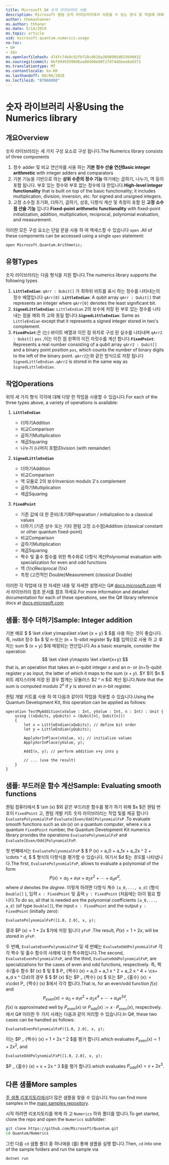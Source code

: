 ```yaml
---
title: Microsoft Q# 숫자 라이브러리 사용
description: Microsoft 퀀텀 숫자 라이브러리에서 사용할 수 있는 형식 및 작업에 대해 알아봅니다.
author: thomashaener
ms.author: thhaner
ms.date: 5/14/2019
ms.topic: article
uid: microsoft.quantum.numerics.usage
no-loc:
- Q#
- $$v
ms.openlocfilehash: 474fc74b9c92fbf28c0618a3090905d025699d32
ms.sourcegitcommit: 6bf99d93590d6aa80490e88f2fd74dbbee8e0371
ms.translationtype: MT
ms.contentlocale: ko-KR
ms.lasthandoff: 08/06/2020
ms.locfileid: "87868800"
---
```

# <a name="using-the-numerics-library"></a><span data-ttu-id="6fb00-103">숫자 라이브러리 사용</span><span class="sxs-lookup"><span data-stu-id="6fb00-103">Using the Numerics library</span></span>

## <a name="overview"></a><span data-ttu-id="6fb00-104">개요</span><span class="sxs-lookup"><span data-stu-id="6fb00-104">Overview</span></span>

<span data-ttu-id="6fb00-105">숫자 라이브러리는 세 가지 구성 요소로 구성 됩니다.</span><span class="sxs-lookup"><span data-stu-id="6fb00-105">The Numerics library consists of three components</span></span>

1. <span data-ttu-id="6fb00-106">정수 adder 및 비교 연산자를 사용 하는 **기본 정수 산술 연산**</span><span class="sxs-lookup"><span data-stu-id="6fb00-106">**Basic integer arithmetic** with integer adders and comparators</span></span>
1. <span data-ttu-id="6fb00-107">기본 기능을 기반으로 하는 **상위 수준의 정수 기능** 여기에는 곱하기, 나누기, 역 등이 포함 됩니다.  부호 있는 정수와 부호 없는 정수에 대 한입니다.</span><span class="sxs-lookup"><span data-stu-id="6fb00-107">**High-level integer functionality** that is built on top of the basic  functionality; it includes multiplication, division, inversion, etc.  for signed and unsigned integers.</span></span>
1. <span data-ttu-id="6fb00-108">고정 소수점 초기화, 더하기, 곱하기, 상호, 다항식 계산 및 측정이 포함 된 **고정 소수점 산술 기능** 입니다.</span><span class="sxs-lookup"><span data-stu-id="6fb00-108">**Fixed-point arithmetic functionality** with fixed-point initialization,  addition, multiplication, reciprocal, polynomial evaluation, and measurement.</span></span>

<span data-ttu-id="6fb00-109">이러한 모든 구성 요소는 단일 문을 사용 하 여 액세스할 수 있습니다 `open` .</span><span class="sxs-lookup"><span data-stu-id="6fb00-109">All of these components can be accessed using a single `open` statement:</span></span>
```qsharp
open Microsoft.Quantum.Arithmetic;
```

## <a name="types"></a><span data-ttu-id="6fb00-110">유형</span><span class="sxs-lookup"><span data-stu-id="6fb00-110">Types</span></span>

<span data-ttu-id="6fb00-111">숫자 라이브러리는 다음 형식을 지원 합니다.</span><span class="sxs-lookup"><span data-stu-id="6fb00-111">The numerics library supports the following types</span></span>

1. <span data-ttu-id="6fb00-112">**`LittleEndian`**: `qArr : Qubit[]` 가 최하위 비트를 표시 하는 정수를 나타내는의 정수 배열입니다 `qArr[0]` .</span><span class="sxs-lookup"><span data-stu-id="6fb00-112">**`LittleEndian`**: A qubit array `qArr : Qubit[]` that represents an integer where `qArr[0]` denotes the least significant bit.</span></span>
1. <span data-ttu-id="6fb00-113">**`SignedLittleEndian`**: `LittleEndian` 2의 보수에 저장 된 부호 있는 정수를 나타내는 점을 제외 하 고와 동일 합니다.</span><span class="sxs-lookup"><span data-stu-id="6fb00-113">**`SignedLittleEndian`**: Same as `LittleEndian` except that it represents a signed integer stored in two's complement.</span></span>
1. <span data-ttu-id="6fb00-114">**`FixedPoint`**:은 (는) 바이트 배열과 이진 점 위치로 구성 된 실수를 나타내며 `qArr2 : Qubit[]` `pos` ,이는 이진 점 왼쪽의 이진 자릿수를 계산 합니다.</span><span class="sxs-lookup"><span data-stu-id="6fb00-114">**`FixedPoint`**: Represents a real number consisting of a qubit array `qArr2 : Qubit[]` and a binary point position `pos`, which counts the number of binary digits to the left of the binary point.</span></span> <span data-ttu-id="6fb00-115">`qArr2`는와 같은 방식으로 저장 됩니다 `SignedLittleEndian` .</span><span class="sxs-lookup"><span data-stu-id="6fb00-115">`qArr2` is stored in the same way as `SignedLittleEndian`.</span></span>

## <a name="operations"></a><span data-ttu-id="6fb00-116">작업</span><span class="sxs-lookup"><span data-stu-id="6fb00-116">Operations</span></span>

<span data-ttu-id="6fb00-117">위의 세 가지 형식 각각에 대해 다양 한 작업을 사용할 수 있습니다.</span><span class="sxs-lookup"><span data-stu-id="6fb00-117">For each of the three types above, a variety of operations is available:</span></span>

1. **`LittleEndian`**
    - <span data-ttu-id="6fb00-118">더하기</span><span class="sxs-lookup"><span data-stu-id="6fb00-118">Addition</span></span>
    - <span data-ttu-id="6fb00-119">비교</span><span class="sxs-lookup"><span data-stu-id="6fb00-119">Comparison</span></span>
    - <span data-ttu-id="6fb00-120">곱하기</span><span class="sxs-lookup"><span data-stu-id="6fb00-120">Multiplication</span></span>
    - <span data-ttu-id="6fb00-121">제곱</span><span class="sxs-lookup"><span data-stu-id="6fb00-121">Squaring</span></span>
    - <span data-ttu-id="6fb00-122">나누기 (나머지 포함)</span><span class="sxs-lookup"><span data-stu-id="6fb00-122">Division (with remainder)</span></span>

1. **`SignedLittleEndian`**
    - <span data-ttu-id="6fb00-123">더하기</span><span class="sxs-lookup"><span data-stu-id="6fb00-123">Addition</span></span>
    - <span data-ttu-id="6fb00-124">비교</span><span class="sxs-lookup"><span data-stu-id="6fb00-124">Comparison</span></span>
    - <span data-ttu-id="6fb00-125">역 모듈로 2의 보수</span><span class="sxs-lookup"><span data-stu-id="6fb00-125">Inversion modulo 2's complement</span></span>
    - <span data-ttu-id="6fb00-126">곱하기</span><span class="sxs-lookup"><span data-stu-id="6fb00-126">Multiplication</span></span>
    - <span data-ttu-id="6fb00-127">제곱</span><span class="sxs-lookup"><span data-stu-id="6fb00-127">Squaring</span></span>

1. **`FixedPoint`**
    - <span data-ttu-id="6fb00-128">기존 값에 대 한 준비/초기화</span><span class="sxs-lookup"><span data-stu-id="6fb00-128">Preparation / initialization to a classical values</span></span>
    - <span data-ttu-id="6fb00-129">더하기 (기존 상수 또는 기타 퀀텀 고정 소수점)</span><span class="sxs-lookup"><span data-stu-id="6fb00-129">Addition (classical constant or other quantum fixed-point)</span></span>
    - <span data-ttu-id="6fb00-130">비교</span><span class="sxs-lookup"><span data-stu-id="6fb00-130">Comparison</span></span>
    - <span data-ttu-id="6fb00-131">곱하기</span><span class="sxs-lookup"><span data-stu-id="6fb00-131">Multiplication</span></span>
    - <span data-ttu-id="6fb00-132">제곱</span><span class="sxs-lookup"><span data-stu-id="6fb00-132">Squaring</span></span>
    - <span data-ttu-id="6fb00-133">짝수 및 홀수 함수를 위한 특수화로 다항식 계산</span><span class="sxs-lookup"><span data-stu-id="6fb00-133">Polynomial evaluation with specialization for even and odd functions</span></span>
    - <span data-ttu-id="6fb00-134">역 (1/x)</span><span class="sxs-lookup"><span data-stu-id="6fb00-134">Reciprocal (1/x)</span></span>
    - <span data-ttu-id="6fb00-135">측정 (고전적인 Double)</span><span class="sxs-lookup"><span data-stu-id="6fb00-135">Measurement (classical Double)</span></span>

<span data-ttu-id="6fb00-136">이러한 각 작업에 대 한 자세한 내용 및 자세한 설명서는 Q# [docs.microsoft.com](https://docs.microsoft.com/quantum) 에서 라이브러리 참조 문서를 참조 하세요.</span><span class="sxs-lookup"><span data-stu-id="6fb00-136">For more information and detailed documentation for each of these operations, see the Q# library reference docs at [docs.microsoft.com](https://docs.microsoft.com/quantum)</span></span>

## <a name="sample-integer-addition"></a><span data-ttu-id="6fb00-137">샘플: 정수 더하기</span><span class="sxs-lookup"><span data-stu-id="6fb00-137">Sample: Integer addition</span></span>

<span data-ttu-id="6fb00-138">기본 예로 $ $ \ket x\ket y\maps\ket x\ket {x + y} $ $를 사용 하는 것이 좋습니다. 즉, nstbit 정수 $x $ 및 n-또는 (n + 1)-stbit register $y $를 입력으로 사용 하 고 후자는 sum $ (x + y) $에 매핑되는 연산입니다.</span><span class="sxs-lookup"><span data-stu-id="6fb00-138">As a basic example, consider the operation $$ \ket x\ket y\mapsto \ket x\ket{x+y} $$ that is, an operation that takes an n-qubit integer $x$ and an n- or (n+1)-qubit register $y$ as input, the latter of which it maps to the sum $(x+y)$.</span></span> <span data-ttu-id="6fb00-139">$Y $이 $n $ 비트 레지스터에 저장 된 경우 합계는 모듈러스 $2 ^ n $로 계산 됩니다.</span><span class="sxs-lookup"><span data-stu-id="6fb00-139">Note that the sum is computed modulo $2^n$ if $y$ is stored in an $n$-bit register.</span></span>

<span data-ttu-id="6fb00-140">퀀텀 개발 키트를 사용 하 여 다음과 같이이 작업을 적용할 수 있습니다.</span><span class="sxs-lookup"><span data-stu-id="6fb00-140">Using the Quantum Development Kit, this operation can be applied as follows:</span></span>
```qsharp
operation TestMyAddition(xValue : Int, yValue : Int, n : Int) : Unit {
    using ((xQubits, yQubits) = (Qubit[n], Qubit[n]))
    {
        let x = LittleEndian(xQubits); // define bit order
        let y = LittleEndian(yQubits);
        
        ApplyXorInPlace(xValue, x); // initialize values
        ApplyXorInPlace(yValue, y);
        
        AddI(x, y); // perform addition x+y into y
        
        // ... (use the result)
    }
}
```

## <a name="sample-evaluating-smooth-functions"></a><span data-ttu-id="6fb00-141">샘플: 부드러운 함수 계산</span><span class="sxs-lookup"><span data-stu-id="6fb00-141">Sample: Evaluating smooth functions</span></span>

<span data-ttu-id="6fb00-142">퀀텀 컴퓨터에서 $ \sin (x) $와 같은 부드러운 함수를 평가 하기 위해 $x $은 퀀텀 번호이 `FixedPoint` 고, 퀀텀 개발 키트 숫자 라이브러리는 작업 및를 제공 합니다 `EvaluatePolynomialFxP` `Evaluate[Even/Odd]PolynomialFxP` .</span><span class="sxs-lookup"><span data-stu-id="6fb00-142">To evaluate smooth functions such as $\sin(x)$ on a quantum computer, where $x$ is a quantum `FixedPoint` number, the Quantum Development Kit numerics library provides the operations `EvaluatePolynomialFxP` and `Evaluate[Even/Odd]PolynomialFxP`.</span></span>

<span data-ttu-id="6fb00-143">첫 번째에서는 `EvaluatePolynomialFxP` $ $ P (x) = a_0 + a_1x + a_2x ^ 2 + \cdots ^ d, $ $ 형식의 다항식을 평가할 수 있습니다. 여기서 $d $는 *정도*를 나타냅니다.</span><span class="sxs-lookup"><span data-stu-id="6fb00-143">The first, `EvaluatePolynomialFxP`, allows to evaluate a polynomial of the form $$ P(x) = a_0 + a_1x + a_2x^2 + \cdots + a_dx^d, $$ where $d$ denotes the *degree*.</span></span> <span data-ttu-id="6fb00-144">이렇게 하려면 다항식 계수 `[a_0,..., a_d]` (형식 `Double[]` ), 입력 `x : FixedPoint` 및 출력 `y : FixedPoint` (처음에는 0)이 필요 합니다.</span><span class="sxs-lookup"><span data-stu-id="6fb00-144">To do so, all that is needed are the polynomial coefficients `[a_0,..., a_d]` (of type `Double[]`), the input `x : FixedPoint` and the output `y : FixedPoint` (initially zero):</span></span>
```qsharp
EvaluatePolynomialFxP([1.0, 2.0], x, y);
```
<span data-ttu-id="6fb00-145">결과 $P (x) = 1 + 2x $가에 저장 됩니다 `yFxP` .</span><span class="sxs-lookup"><span data-stu-id="6fb00-145">The result, $P(x)=1+2x$, will be stored in `yFxP`.</span></span>

<span data-ttu-id="6fb00-146">두 번째, `EvaluateEvenPolynomialFxP` 및 세 번째는 `EvaluateOddPolynomialFxP` 각각 짝수 및 홀수 함수의 사례에 대 한 특수화입니다.</span><span class="sxs-lookup"><span data-stu-id="6fb00-146">The second, `EvaluateEvenPolynomialFxP`, and the third, `EvaluateOddPolynomialFxP`, are specializations for the cases of even and odd functions, respectively.</span></span> <span data-ttu-id="6fb00-147">즉, 짝수/홀수 함수 $f (x) $ 및 $ $ P_ {짝수} (x) = a_0 + a_1 x ^ 2 + a_2 x ^ 4 + \cs+ a_d x ^ {2d}의 경우 $ $ $f (x) $는 $P _ {짝수} (x) $ 또는 $P _ {홀수} (x): = x\cdot P_ {짝수} (x) $에서 각각 합니다.</span><span class="sxs-lookup"><span data-stu-id="6fb00-147">That is, for an even/odd function $f(x)$ and $$ P_{even}(x)=a_0 + a_1 x^2 + a_2 x^4 + \cdots + a_d x^{2d}, $$ $f(x)$ is approximated well by $P_{even}(x)$ or $P_{odd}(x) := x\cdot P_{even}(x)$, respectively.</span></span>
<span data-ttu-id="6fb00-148">에서 Q# 이러한 두 가지 사례는 다음과 같이 처리할 수 있습니다.</span><span class="sxs-lookup"><span data-stu-id="6fb00-148">In Q#, these two cases can be handled as follows:</span></span>
```qsharp
EvaluateEvenPolynomialFxP([1.0, 2.0], x, y);
```
<span data-ttu-id="6fb00-149">이는 $P _ {짝수} (x) = 1 + 2x ^ 2 $를 평가 합니다.</span><span class="sxs-lookup"><span data-stu-id="6fb00-149">which evaluates $P_{even}(x) = 1 + 2x^2$, and</span></span>
```qsharp
EvaluateOddPolynomialFxP([1.0, 2.0], x, y);
```
<span data-ttu-id="6fb00-150">$P _ {홀수} (x) = x + 2x ^ 3 $를 평가 합니다.</span><span class="sxs-lookup"><span data-stu-id="6fb00-150">which evaluates $P_{odd}(x) = x + 2x^3$.</span></span>

## <a name="more-samples"></a><span data-ttu-id="6fb00-151">다른 샘플</span><span class="sxs-lookup"><span data-stu-id="6fb00-151">More samples</span></span>

<span data-ttu-id="6fb00-152">[주 샘플 리포지토리에서](https://github.com/Microsoft/Quantum)더 많은 샘플을 찾을 수 있습니다.</span><span class="sxs-lookup"><span data-stu-id="6fb00-152">You can find more samples in the [main samples repository](https://github.com/Microsoft/Quantum).</span></span>

<span data-ttu-id="6fb00-153">시작 하려면 리포지토리를 복제 하 고 `Numerics` 하위 폴더를 엽니다.</span><span class="sxs-lookup"><span data-stu-id="6fb00-153">To get started, clone the repo and open the `Numerics` subfolder:</span></span>

```bash
git clone https://github.com/Microsoft/Quantum.git
cd Quantum/Numerics
```

<span data-ttu-id="6fb00-154">그런 다음 `cd` 샘플 폴더 중 하나에을 (를) 통해 샘플을 실행 합니다.</span><span class="sxs-lookup"><span data-stu-id="6fb00-154">Then, `cd` into one of the sample folders and run the sample via</span></span>

```bash
dotnet run
```
